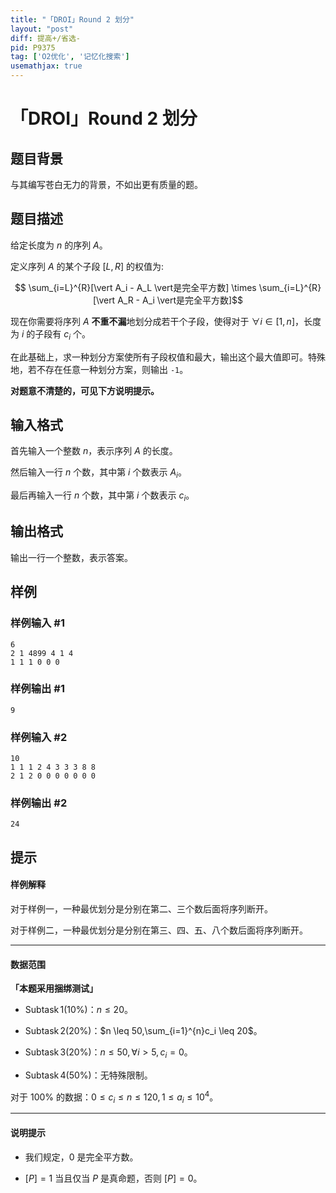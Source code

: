 ```yaml
---
title: "「DROI」Round 2 划分"
layout: "post"
diff: 提高+/省选-
pid: P9375
tag: ['O2优化', '记忆化搜索']
usemathjax: true
---
```


# 「DROI」Round 2 划分
## 题目背景

与其编写苍白无力的背景，不如出更有质量的题。
## 题目描述

给定长度为 $n$ 的序列 $A$。

定义序列 $A$ 的某个子段 $[L,R]$ 的权值为: 

$$ \sum_{i=L}^{R}[\vert A_i - A_L \vert是完全平方数] \times \sum_{i=L}^{R}[\vert A_R - A_i \vert是完全平方数]$$

现在你需要将序列 $A$ **不重不漏**地划分成若干个子段，使得对于 $\forall i \in [1,n]$，长度为 $i$ 的子段有 $c_i$ 个。

在此基础上，求一种划分方案使所有子段权值和最大，输出这个最大值即可。特殊地，若不存在任意一种划分方案，则输出 `-1`。

**对题意不清楚的，可见下方说明提示。**

## 输入格式

首先输入一个整数 $n$，表示序列 $A$ 的长度。

然后输入一行 $n$ 个数，其中第 $i$ 个数表示 $A_i$。

最后再输入一行 $n$ 个数，其中第 $i$ 个数表示 $c_i$。
## 输出格式

输出一行一个整数，表示答案。
## 样例

### 样例输入 #1
```
6
2 1 4899 4 1 4
1 1 1 0 0 0
```
### 样例输出 #1
```
9
```
### 样例输入 #2
```
10
1 1 1 2 4 3 3 3 8 8
2 1 2 0 0 0 0 0 0 0
```
### 样例输出 #2
```
24
```
## 提示

#### 样例解释
对于样例一，一种最优划分是分别在第二、三个数后面将序列断开。

对于样例二，一种最优划分是分别在第三、四、五、八个数后面将序列断开。


------------

#### 数据范围

**「本题采用捆绑测试」**

- $\operatorname{Subtask} 1(10\%)$：$n \leq 20$。

- $\operatorname{Subtask} 2(20\%)$：$n \leq 50,\sum_{i=1}^{n}c_i \leq 20$。

- $\operatorname{Subtask} 3(20\%)$：$n \leq 50,\forall i>5,c_i=0$。

- $\operatorname{Subtask} 4(50\%)$：无特殊限制。

对于 $100\%$ 的数据：$0 \leq c_i\leq n \leq 120,1 \leq a_i \leq 10^4$。

------------

#### 说明提示

- 我们规定，$0$ 是完全平方数。

- $[P]=1$ 当且仅当 $P$ 是真命题，否则 $[P]=0$。

